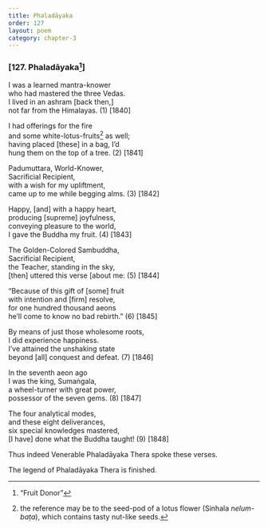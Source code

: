 ```yaml
---
title: Phaladāyaka
order: 127
layout: poem
category: chapter-3
---
```


### \[127. Phaladāyaka[^1]\]

I was a learned mantra-knower  
who had mastered the three Vedas.  
I lived in an ashram \[back then,\]  
not far from the Himalayas. (1) \[1840\]

I had offerings for the fire  
and some white-lotus-fruits[^2] as well;  
having placed \[these\] in a bag, I’d  
hung them on the top of a tree. (2) \[1841\]

Padumuttara, World-Knower,  
Sacrificial Recipient,  
with a wish for my upliftment,  
came up to me while begging alms. (3) \[1842\]

Happy, \[and\] with a happy heart,  
producing \[supreme\] joyfulness,  
conveying pleasure to the world,  
I gave the Buddha my fruit. (4) \[1843\]

The Golden-Colored Sambuddha,  
Sacrificial Recipient,  
the Teacher, standing in the sky,  
\[then\] uttered this verse \[about me: (5) \[1844\]

“Because of this gift of \[some\] fruit  
with intention and \[firm\] resolve,  
for one hundred thousand aeons  
he’ll come to know no bad rebirth.” (6) \[1845\]

By means of just those wholesome roots,  
I did experience happiness.  
I’ve attained the unshaking state  
beyond \[all\] conquest and defeat. (7) \[1846\]

In the seventh aeon ago  
I was the king, Sumaṅgala,  
a wheel-turner with great power,  
possessor of the seven gems. (8) \[1847\]

The four analytical modes,  
and these eight deliverances,  
six special knowledges mastered,  
\[I have\] done what the Buddha taught! (9) \[1848\]

Thus indeed Venerable Phaladāyaka Thera spoke these verses.

The legend of Phaladāyaka Thera is finished.

[^1]: “Fruit Donor”

[^2]: the reference may be to the seed-pod of a lotus flower (Sinhala *nelum-baṭa*), which contains tasty nut-like seeds.
